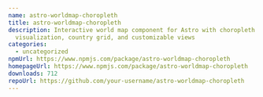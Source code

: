 ```yaml
---
name: astro-worldmap-choropleth
title: astro-worldmap-choropleth
description: Interactive world map component for Astro with choropleth data
  visualization, country grid, and customizable views
categories:
  - uncategorized
npmUrl: https://www.npmjs.com/package/astro-worldmap-choropleth
homepageUrl: https://www.npmjs.com/package/astro-worldmap-choropleth
downloads: 712
repoUrl: https://github.com/your-username/astro-worldmap-choropleth
---
```


